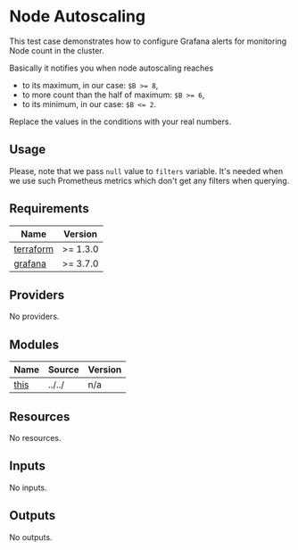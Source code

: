 # Node Autoscaling
This test case demonstrates how to configure Grafana alerts for monitoring Node count in the cluster.

Basically it notifies you when node autoscaling reaches
- to its maximum, in our case: `$B >= 8`,
- to more count than the half of maximum: `$B >= 6`,
- to its minimum, in our case: `$B <= 2`.

Replace the values in the conditions with your real numbers.

## Usage
Please, note that we pass `null` value to `filters` variable. It's needed when we use such Prometheus metrics which don't get any filters when querying.

<!-- BEGINNING OF PRE-COMMIT-TERRAFORM DOCS HOOK -->
## Requirements

| Name | Version |
|------|---------|
| <a name="requirement_terraform"></a> [terraform](#requirement\_terraform) | >= 1.3.0 |
| <a name="requirement_grafana"></a> [grafana](#requirement\_grafana) | >= 3.7.0 |

## Providers

No providers.

## Modules

| Name | Source | Version |
|------|--------|---------|
| <a name="module_this"></a> [this](#module\_this) | ../../ | n/a |

## Resources

No resources.

## Inputs

No inputs.

## Outputs

No outputs.
<!-- END OF PRE-COMMIT-TERRAFORM DOCS HOOK -->
